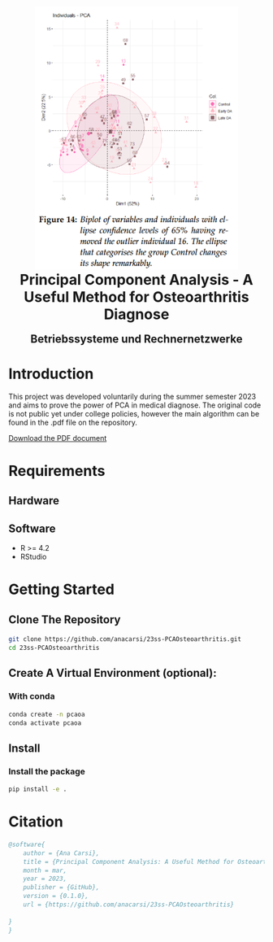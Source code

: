 <div align="center">

<img src="./images/pca_results.png" width="400" alt="PCA Ellipses" />

</div>

<h1 align="center" style="margin-top: 0px;"><b>Principal Component Analysis</b> - A Useful Method for Osteoarthritis Diagnose</h1>
<h2 align="center" style="margin-top: 0px;">Betriebssysteme und Rechnernetzwerke</h2>

# Introduction

This project was developed voluntarily during the summer semester 2023 and aims to prove the power of PCA in medical diagnose. The original code is not public yet under college policies, however the main algorithm can be found in the .pdf file on the repository. 

[Download the PDF document](./23ss_carsigonzalez_PCA.pdf)

# Requirements

## Hardware
## Software
-  R >= 4.2
-  RStudio

# Getting Started
## Clone The Repository

```sh
git clone https://github.com/anacarsi/23ss-PCAOsteoarthritis.git
cd 23ss-PCAOsteoarthritis 
```

## Create A Virtual Environment (optional):

### With conda

```sh
conda create -n pcaoa
conda activate pcaoa
```

## Install

### Install the package

```sh
pip install -e .
```

# Citation
```bibtex
@software{
    author = {Ana Carsi},
    title = {Principal Component Analysis: A Useful Method for Osteoarthritis Diagnose},
    month = mar,
    year = 2023,
    publisher = {GitHub},
    version = {0.1.0},
    url = {https://github.com/anacarsi/23ss-PCAOsteoarthritis}

}
}
```
